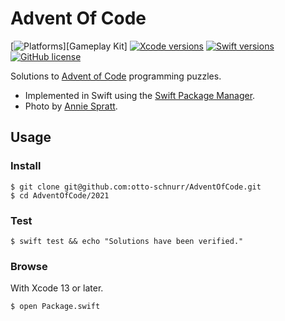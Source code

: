 Advent Of Code
==============

[![Platforms](https://img.shields.io/badge/platforms-macOS-important.svg)][Gameplay Kit]
[![Xcode versions](https://img.shields.io/badge/Xcode-13.1-informational.svg)][Xcode versions]
[![Swift versions](https://img.shields.io/badge/swift-5.5-informational.svg)][Swift versions]
[![GitHub license](https://img.shields.io/badge/license-MIT-lightgrey.svg)][license]

[Xcode versions]: https://developer.apple.com/xcode/
[Swift versions]: https://docs.swift.org/swift-book/RevisionHistory/RevisionHistory.html
[license]: https://github.com/otto-schnurr/AdventOfCode/blob/master/LICENSE

Solutions to [Advent of Code][advent-of-code] programming puzzles.

- Implemented in Swift using the [Swift Package Manager][SPM].
- Photo by [Annie Spratt].

[advent-of-code]: https://adventofcode.com
[SPM]: https://swift.org/package-manager/
[Annie Spratt]: https://unsplash.com/@anniespratt

Usage
-------

### Install ###

    $ git clone git@github.com:otto-schnurr/AdventOfCode.git
    $ cd AdventOfCode/2021

### Test ###

    $ swift test && echo "Solutions have been verified."

### Browse ###

With Xcode 13 or later.

    $ open Package.swift
